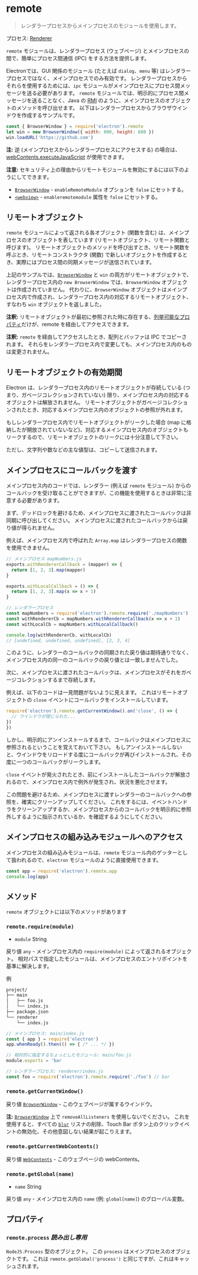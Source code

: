 # remote

> レンダラープロセスからメインプロセスのモジュールを使用します。

プロセス: [Renderer](../glossary.md#renderer-process)

`remote` モジュールは、レンダラープロセス (ウェブページ) とメインプロセスの間で、簡単にプロセス間通信 (IPC) をする方法を提供します。

Electronでは、GUI 関係のモジュール (たとえば `dialog`、`menu` 等) はレンダラープロセスではなく、メインプロセスでのみ有効です。 レンダラープロセスからそれらを使用するためには、`ipc` モジュールがメインプロセスにプロセス間メッセージを送る必要があります。 `remote` モジュールでは、明示的にプロセス間メッセージを送ることなく、Java の [RMI](https://en.wikipedia.org/wiki/Java_remote_method_invocation) のように、メインプロセスのオブジェクトのメソッドを呼び出せます。 以下はレンダラープロセスからブラウザウインドウを作成するサンプルです。

```javascript
const { BrowserWindow } = require('electron').remote
let win = new BrowserWindow({ width: 800, height: 600 })
win.loadURL('https://github.com')
```

**注:** 逆 (メインプロセスからレンダラープロセスにアクセスする) の場合は、 [webContents.executeJavaScript](web-contents.md#contentsexecutejavascriptcode-usergesture) が使用できます。

**注意:** セキュリティ上の理由からリモートモジュールを無効にするには以下のようにしてできます。
- [`BrowserWindow`](browser-window.md) - `enableRemoteModule` オプションを `false` にセットする。
- [`<webview>`](webview-tag.md) - `enableremotemodule` 属性を `false` にセットする。

## リモートオブジェクト

`remote` モジュールによって返される各オブジェクト (関数を含む) は、メインプロセスのオブジェクトを表しています (リモートオブジェクト、リモート関数と呼びます)。 リモートオブジェクトのメソッドを呼び出すとき、リモート関数を呼ぶとき、リモートコンストラクタ (関数) で新しいオブジェクトを作成するとき、実際にはプロセス間の同期メッセージが送信されています。

上記のサンプルでは、[`BrowserWindow`](browser-window.md) と `win` の両方がリモートオブジェクトで、レンダラープロセス内の `new BrowserWindow` では、`BrowserWindow` オブジェクトは作成されていません。 代わりに、`BrowserWindow` オブジェクトはメインプロセス内で作成され、レンダラープロセス内の対応するリモートオブジェクト、すなわち `win` オブジェクトを返しました。

**注釈:** リモートオブジェクトが最初に参照された時に存在する、[列挙可能なプロパティ](https://developer.mozilla.org/en-US/docs/Web/JavaScript/Enumerability_and_ownership_of_properties)だけが、remote を経由してアクセスできます。

**注釈:** `remote` を経由してアクセスしたとき、配列とバッファは IPC でコピーされます。 それらをレンダラープロセス内で変更しても、メインプロセス内のものは変更されません。

## リモートオブジェクトの有効期間

Electron は、レンダラープロセス内のリモートオブジェクトが存続している (つまり、ガベージコレクションされていない) 限り、メインプロセス内の対応するオブジェクトは解放されません。 リモートオブジェクトがガベージコレクションされたとき、対応するメインプロセス内のオブジェクトの参照が外れます。

もしレンダラープロセス内でリモートオブジェクトがリークした場合 (map に格納したが開放されていないなど)、対応するメインプロセス内のオブジェクトもリークするので、リモートオブジェクトのリークには十分注意して下さい。

ただし、文字列や数などの主な値型は、コピーして送信されます。

## メインプロセスにコールバックを渡す

メインプロセス内のコードでは、レンダラー (例えば `remote` モジュール) からのコールバックを受け取ることができますが、この機能を使用するときは非常に注意する必要があります。

まず、デッドロックを避けるため、メインプロセスに渡されたコールバックは非同期に呼び出してください。 メインプロセスに渡されたコールバックからは戻り値が得られません。

例えば、メインプロセス内で呼ばれた `Array.map` はレンダラープロセスの関数を使用できません。

```javascript
// メインプロセス mapNumbers.js
exports.withRendererCallback = (mapper) => {
  return [1, 2, 3].map(mapper)
}

exports.withLocalCallback = () => {
  return [1, 2, 3].map(x => x + 1)
}
```

```javascript
// レンダラープロセス
const mapNumbers = require('electron').remote.require('./mapNumbers')
const withRendererCb = mapNumbers.withRendererCallback(x => x + 1)
const withLocalCb = mapNumbers.withLocalCallback()

console.log(withRendererCb, withLocalCb)
// [undefined, undefined, undefined], [2, 3, 4]
```

このように、レンダラーのコールバックの同期された戻り値は期待通りでなく、メインプロセス内の同一のコールバックの戻り値とは一致しませんでした。

次に、メインプロセスに渡されたコールバックは、メインプロセスがそれをガベージコレクションするまで存続します。

例えば、以下のコードは一見問題がないように見えます。 これはリモートオブジェクトの `close` イベントにコールバックをインストールしています。

```javascript
require('electron').remote.getCurrentWindow().on('close', () => {
  // ウインドウが閉じられた...
})
})
```

しかし、明示的にアンインストールするまで、コールバックはメインプロセスに参照されるということを覚えておいて下さい。 もしアンインストールしないと、ウインドウをリロードする度にコールバックが再びインストールされ、その度に一つのコールバックがリークします。

`close` イベントが発火されたとき、前にインストールしたコールバックが解放されるので、メインプロセス内で例外が発生され、状況を悪化させます。

この問題を避けるため、メインプロセスに渡すレンダラーのコールバックへの参照を、確実にクリーンアップしてください。 これをするには、イベントハンドラをクリーンアップするか、メインプロセスからのコールバックを明示的に参照外しするように指示されているか、を確認するようにしてください。

## メインプロセスの組み込みモジュールへのアクセス

メインプロセスの組み込みモジュールは、`remote` モジュール内のゲッターとして扱われるので、`electron` モジュールのように直接使用できます。

```javascript
const app = require('electron').remote.app
console.log(app)
```

## メソッド

`remote` オブジェクトには以下のメソッドがあります

### `remote.require(module)`

* `module` String

戻り値 `any` - メインプロセス内の `require(module)` によって返されるオブジェクト。 相対パスで指定したモジュールは、メインプロセスのエントリポイントを基準に解決します。

例

```sh
project/
├── main
│   ├── foo.js
│   └── index.js
├── package.json
└── renderer
    └── index.js
```

```js
// メインプロセス: main/index.js
const { app } = require('electron')
app.whenReady().then(() => { /* ... */ })
```

```js
// 相対的に指定するちょっとしたモジュール: main/foo.js
module.exports = 'bar
```

```js
// レンダラープロセス: renderer/index.js
const foo = require('electron').remote.require('./foo') // bar
```

### `remote.getCurrentWindow()`

戻り値 [`BrowserWindow`](browser-window.md) - このウェブページが属するウインドウ。

**注:** [`BrowserWindow`](browser-window.md) 上で `removeAllListeners` を使用しないでください。 これを使用すると、すべての [`blur`](https://developer.mozilla.org/en-US/docs/Web/Events/blur) リスナの削除、Touch Bar ボタン上のクリックイベントの無効化、その他意図しない結果が起こりえます。

### `remote.getCurrentWebContents()`

戻り値 [`WebContents`](web-contents.md) - このウェブページの webContents。

### `remote.getGlobal(name)`

* `name` String

戻り値 `any` - メインプロセス内の `name` (例: `global[name]`) のグローバル変数。

## プロパティ

### `remote.process` _読み出し専用_

`NodeJS.Process` 型のオブジェクト。  この `process` はメインプロセスのオブジェクトです。 これは `remote.getGlobal('process')` と同じですが、これはキャッシュされます。
